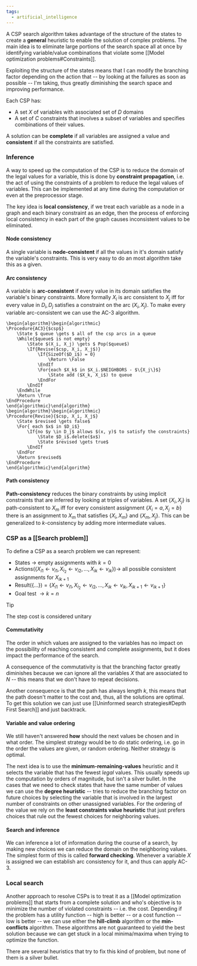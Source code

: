 ```yaml
---
tags:
  - artificial_intelligence
---
```

A CSP search algorithm takes advantage of the structure of the states to create a **general** heuristic to enable the solution of complex problems. The main idea is to eliminate large portions of the search space all at once by identifying variable/value combinations that violate some [[Model optimization problems#Constraints]].

Exploiting the structure of the states means that I can modify the branching factor depending on the action that -- by looking at the failures as soon as possible -- I'm taking, thus greatly diminishing the search space and improving performance.

Each CSP has:
- A set $X$ of variables with associated set of $D$ domains
- A set of $C$ constraints that involves a subset of variables and specifies combinations of their values.

A solution can be **complete** if all variables are assigned a value and **consistent** if all the constraints are satisfied.
### Inference 

A way to speed up the computation of the CSP is to reduce the domain of the legal values for a variable, this is done by **constraint propagation**, i.e. the act of using the constraints of a problem to reduce the legal values of variables. This can be implemented at any time during the computation or even at the preprocessor stage.

The key idea is **local consistency**, if we treat each variable as a node in a graph and each binary constraint as an edge, then the process of enforcing local consistency in each part of the graph causes inconsistent values to be eliminated.
#### Node consistency

A single variable is **node-consistent** if all the values in it's domain satisfy the variable's constraints. This is very easy to do an most algorithm take this as a given.
#### Arc consistency

A variable is **arc-consistent** if every value in its domain satisfies the variable's binary constraints. More formally $X_{i}$ is arc consistent to $X_{j}$ iff for every value in $D_{i}, D_{j}$ satisfies a constraint on the arc $(X_{i},X_{j})$. To make every variable arc-consistent we can use the AC-3 algorithm.

```pseudo
\begin{algorithm}\begin{algorithmic}
\Procedure{AC3}{$csp$}
	\State $ queue \gets $ all of the csp arcs in a queue
	\While{$queue$ is not empty}
		\State $(X_i, X_j) \gets $ Pop($queue$)
		\If{Revise($csp, X_i, X_j$)}
			\If{SizeOf($D_i$) = 0}
				\Return \False
			\EndIf
			\For{each $X_k$ in $X_i.$NEIGHBORS - $\{X_j\}$}
				\State add ($X_k, X_i$) to queue
			\EndFor
		\EndIf
	\EndWhile
	\Return \True
\EndProcedure
\end{algorithmic}\end{algorithm}
\begin{algorithm}\begin{algorithmic}
\Procedure{Revise}{$csp, X_i, X_j$}
	\State $revised \gets false$
	\For{ each $x$ in $D_i$}
		\If{no $y \in D_j$ allows $(x, y)$ to satisfy the constraints}
			\State $D_i$.delete($x$)
			\State $revised \gets true$
		\EndIf
	\EndFor
	\Return $revised$
\EndProcedure
\end{algorithmic}\end{algorithm}
```
#### Path consistency

**Path-consistency** reduces the binary constraints by using implicit constraints that are inferred by looking at triples of variables. A set $\{ X_{i},X_{j} \}$ is path-consistent to $X_{m}$ iff for every consistent assignment $\{ X_{i} = a,X_{j} =b \}$ there is an assignment to $X_{m}$ that satisfies $\{ X_{i}, X_{m} \}$ and $\{ X_{m}, X_{j} \}$. This can be generalized to $k$-consistency by adding more intermediate values.
### CSP as a [[Search problem]]

To define a CSP as a search problem we can represent:
- States $\to$ empty assignments with $k=0$
- $\text{Actions}(\{ X_{i1} \gets v_{i 1}, X_{i_{2}} \gets v_{i 2}, \dots, X_{ik} \gets v_{i k}\}) \to$ all possible consistent assignments for $X_{ik+1}$
- $\text{Result}(\{ \dots \}) = \{ X_{i1} \gets v_{i 1}, X_{i_{2}} \gets v_{i 2}, \dots, X_{ik} \gets v_{i k}, X_{ik + 1} \gets v_{i k + 1}\}$
- Goal test $\to k= n$ 

>[!tip]
>The step cost is considered unitary
#### Commutativity

The order in which values are assigned to the variables has no impact on the possibility of reaching consistent and complete assignments, but it does impact the performance of the search.

A consequence of the commutativity is that the branching factor greatly diminishes because we can ignore all the variables $X$ that are associated to $N$ -- this means that we don't have to repeat decisions. 

Another consequence is that the path has always length $k$, this means that the path doesn't matter to the cost and, thus, all the solutions are optimal. To get this solution we can just use [[Uninformed search strategies#Depth First Search]] and just backtrack.
#### Variable and value ordering

We still haven't answered **how** should the next values be chosen and in what order. The simplest strategy would be to do static ordering, i.e. go in the order the values are given, or random ordering. Neither strategy is optimal.

The next idea is to use the **minimum-remaining-values** heuristic and it selects the variable that has the fewest *legal* values. This usually speeds up the computation by orders of magnitude, but isn't a silver bullet. In the cases that we need to check states that have the same number of values we can use the **degree heuristic** -- tries to reduce the branching factor on future choices by selecting the variable that is involved in the largest number of constraints on other unassigned variables. For the ordering of the value we rely on the **least constraints value heuristic** that just prefers choices that rule out the fewest choices for neighboring values.
#### Search and inference

We can inference a lot of information during the course of a search, by making new choices we can reduce the domain on the neighboring values. The simplest form of this is called **forward checking**. Whenever a variable $X$ is assigned we can establish arc consistency for it, and thus can apply AC-3.
### Local search

Another approach to resolve CSPs is to treat it as a [[Model optimization problems]] that starts from a complete solution and who's objective is to minimize the number of violated constraints -- i.e. the cost. Depending if the problem has a utility function -- high is better -- or a cost function -- low is better -- we can use either the **hill-climb** algorithm or the **min-conflicts** algorithm. These algorithms are not guaranteed to yield the best solution because we can get stuck in a local minima/maxima when trying to optimize the function. 

There are several heuristics that try to fix this kind of problem, but none of them is a silver bullet.